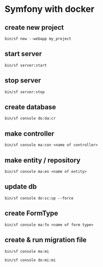 # Symfony with docker

## create new project

```
bin/sf new --webapp my_project
```

## start server

```
bin/sf server:start
```

## stop server

```
bin/sf server:stop
```

## create database

```
bin/sf console do:da:cr
```

## make controller

```
bin/sf console ma:con <name of controller>
```

## make entity / repository

```
bin/sf console ma:en <name of entity>
```

## update db

```
bin/sf console do:sc:up --force
```

## create FormType

```
bin/sf console ma:fo <name of form type>
```

## create & run migration file

```
bin/sf console ma:mi 

bin/sf console do:mi:mi 
```
